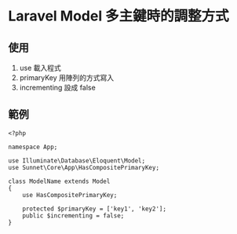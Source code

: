# Laravel Model 多主鍵時的調整方式
## 使用
1. use 載入程式
2. primaryKey 用陣列的方式寫入
3. incrementing 設成 false
## 範例
```
<?php

namespace App;

use Illuminate\Database\Eloquent\Model;
use Sunnet\Core\App\HasCompositePrimaryKey;

class ModelName extends Model
{
    use HasCompositePrimaryKey;

    protected $primaryKey = ['key1', 'key2'];
    public $incrementing = false;
}
```
